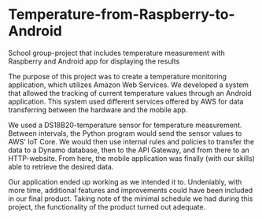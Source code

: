 # Temperature-from-Raspberry-to-Android
School group-project that includes temperature measurement with Raspberry and Android app for displaying the results

The purpose of this project was to create a temperature monitoring application, which utilizes Amazon Web Services.
We developed a system that allowed the tracking of current temperature values through an Android application. This system used different services offered by AWS for data transferring between the hardware and the mobile app.

We used a DS18B20-temperature sensor for temperature measurement. Between intervals, the Python program would send the sensor values to AWS' IoT Core. We would then use internal rules and policies to transfer the data to a Dynamo database, then to the API Gateway, and from there to an HTTP-website. From here, the mobile application was finally (with our skills) able to retrieve the desired data.

Our application ended up working as we intended it to. Undeniably, with more time, additional features and improvements could have been included in our final product. Taking note of the minimal schedule we had during this project, the functionality of the product turned out adequate.

